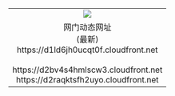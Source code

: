 ﻿<table>
  <tr></tr>
  <tr><td colspan=2 align=center><img src="https://d1ld6jh0ucqt0f.cloudfront.net/Up/oGate.jpg" /></td></tr>
  <tr><td colspan=2 align=center>网门动态网址<br/>(最新)
<br>https://d1ld6jh0ucqt0f.cloudfront.net
<br/>
<br>https://d2bv4s4hmlscw3.cloudfront.net
<br>https://d2raqktsfh2uyo.cloudfront.net
    </td>
  </tr>
</table>
